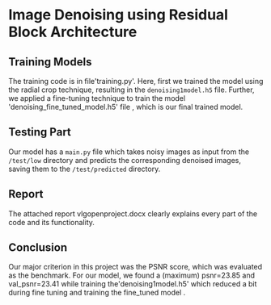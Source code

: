 # Image Denoising using Residual Block Architecture

## Training Models
The training code is in file'training.py'.
Here, first we trained the model using the radial crop technique, resulting in the `denoising1model.h5` file. Further, we applied a fine-tuning technique to train the model 'denoising_fine_tuned_model.h5' file , which is our final trained model.

## Testing Part
Our model has a `main.py` file which takes noisy images as input from the `/test/low` directory and predicts the corresponding denoised images, saving them to the `/test/predicted` directory.

## Report
The attached report  vlgopenproject.docx clearly explains every part of the code and its functionality.

## Conclusion
Our major criterion in this project was the PSNR score, which was evaluated as the benchmark. For our model, we found a (maximum) psnr=23.85 and val_psnr=23.41 while training the'denoising1model.h5' which reduced a bit during fine tuning and training the fine_tuned model .
